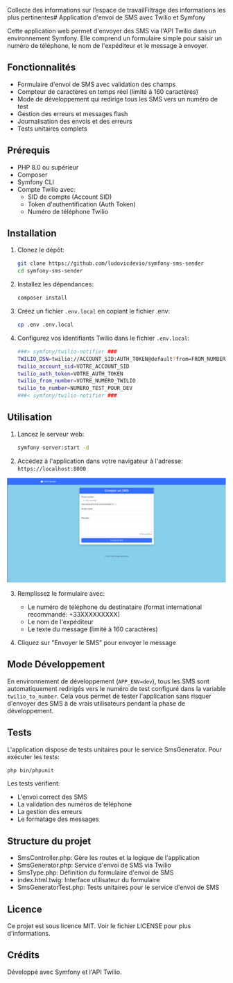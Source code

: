 Collecte des informations sur l’espace de travailFiltrage des informations les plus pertinentes# Application d'envoi de SMS avec Twilio et Symfony

Cette application web permet d'envoyer des SMS via l'API Twilio dans un environnement Symfony. Elle comprend un formulaire simple pour saisir un numéro de téléphone, le nom de l'expéditeur et le message à envoyer.

## Fonctionnalités

- Formulaire d'envoi de SMS avec validation des champs
- Compteur de caractères en temps réel (limité à 160 caractères)
- Mode de développement qui redirige tous les SMS vers un numéro de test
- Gestion des erreurs et messages flash
- Journalisation des envois et des erreurs
- Tests unitaires complets

## Prérequis

- PHP 8.0 ou supérieur
- Composer
- Symfony CLI
- Compte Twilio avec:
  - SID de compte (Account SID)
  - Token d'authentification (Auth Token)
  - Numéro de téléphone Twilio

## Installation

1. Clonez le dépôt:
   ```bash
   git clone https://github.com/ludovicdevio/symfony-sms-sender
   cd symfony-sms-sender
   ```

2. Installez les dépendances:
   ```bash
   composer install
   ```

3. Créez un fichier `.env.local` en copiant le fichier .env:
   ```bash
   cp .env .env.local
   ```

4. Configurez vos identifiants Twilio dans le fichier `.env.local`:
   ```bash
   ###> symfony/twilio-notifier ###
   TWILIO_DSN=twilio://ACCOUNT_SID:AUTH_TOKEN@default?from=FROM_NUMBER
   twilio_account_sid=VOTRE_ACCOUNT_SID
   twilio_auth_token=VOTRE_AUTH_TOKEN
   twilio_from_number=VOTRE_NUMERO_TWILIO
   twilio_to_number=NUMERO_TEST_POUR_DEV
   ###< symfony/twilio-notifier ###
   ```

## Utilisation

1. Lancez le serveur web:
   ```bash
   symfony server:start -d
   ```

2. Accédez à l'application dans votre navigateur à l'adresse: `https://localhost:8000`

![alt text](sms.png)

3. Remplissez le formulaire avec:
   - Le numéro de téléphone du destinataire (format international recommandé: +33XXXXXXXXX)
   - Le nom de l'expéditeur
   - Le texte du message (limité à 160 caractères)

4. Cliquez sur "Envoyer le SMS" pour envoyer le message

## Mode Développement

En environnement de développement (`APP_ENV=dev`), tous les SMS sont automatiquement redirigés vers le numéro de test configuré dans la variable `twilio_to_number`. Cela vous permet de tester l'application sans risquer d'envoyer des SMS à de vrais utilisateurs pendant la phase de développement.

## Tests

L'application dispose de tests unitaires pour le service SmsGenerator. Pour exécuter les tests:

```bash
php bin/phpunit
```

Les tests vérifient:
- L'envoi correct des SMS
- La validation des numéros de téléphone
- La gestion des erreurs
- Le formatage des messages

## Structure du projet

- SmsController.php: Gère les routes et la logique de l'application
- SmsGenerator.php: Service d'envoi de SMS via Twilio
- SmsType.php: Définition du formulaire d'envoi de SMS
- index.html.twig: Interface utilisateur du formulaire
- SmsGeneratorTest.php: Tests unitaires pour le service d'envoi de SMS

## Licence

Ce projet est sous licence MIT. Voir le fichier LICENSE pour plus d'informations.

## Crédits

Développé avec Symfony et l'API Twilio.
